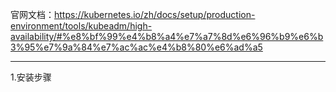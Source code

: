 官网文档：https://kubernetes.io/zh/docs/setup/production-environment/tools/kubeadm/high-availability/#%e8%bf%99%e4%b8%a4%e7%a7%8d%e6%96%b9%e6%b3%95%e7%9a%84%e7%ac%ac%e4%b8%80%e6%ad%a5

---
1.安装步骤